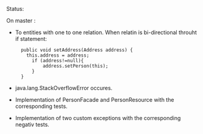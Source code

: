 Status:

On master :

- To entities with one to one relation. When relatin is bi-directional throuht if statement:      
     
        public void setAddress(Address address) {        
          this.address = address; 
            if (address!=null){           
                address.setPerson(this);
            }
        }
    
 - java.lang.StackOverflowError occures.
  
 - Implementation of PersonFacade and PersonResource with the corresponding tests.
  
 - Implementation of two custom exceptions with the corresponding negativ tests.
    
    

